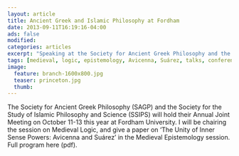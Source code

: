 ```yaml
---
layout: article
title: Ancient Greek and Islamic Philosophy at Fordham
date: 2013-09-11T16:19:16-04:00
ads: false
modified:
categories: articles
excerpt: "Speaking at the Society for Ancient Greek Philosophy and the Society for the Study of Islamic Philosophy and Science annual meeting at Fordham University."
tags: [medieval, logic, epistemology, Avicenna, Suárez, talks, conferences]
image:
  feature: branch-1600x800.jpg
  teaser: princeton.jpg
  thumb:
---
```


The Society for Ancient Greek Philosophy (SAGP) and the Society for the Study of Islamic Philosophy and Science (SSIPS) will hold their Annual Joint Meeting on October 11-13 this year at Fordham University. I will be chairing the session on Medieval Logic, and give a paper on ‘The Unity of Inner Sense Powers: Avicenna and Suárez’ in the Medieval Epistemology session. Full program here (pdf).
